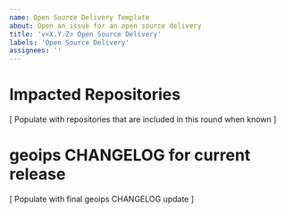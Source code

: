 ```yaml
---
name: Open Source Delivery Template
about: Open an issue for an open source delivery
title: 'v<X.Y.Z> Open Source Delivery'
labels: 'Open Source Delivery'
assignees: ''
---
```


# Impacted Repositories
[ Populate with repositories that are included in this round when known ]

# geoips CHANGELOG for current release
[ Populate with final geoips CHANGELOG update ]
